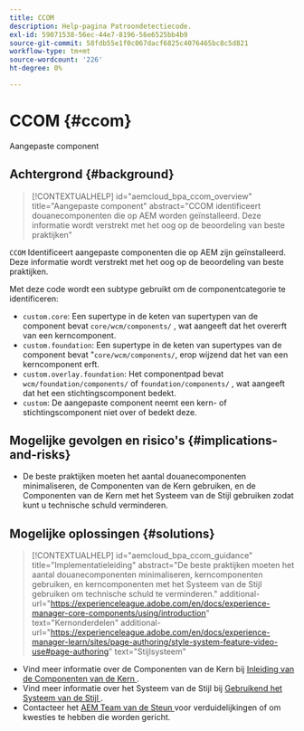 ```yaml
---
title: CCOM
description: Help-pagina Patroondetectiecode.
exl-id: 59071538-56ec-44e7-8196-56e6525bb4b9
source-git-commit: 58fdb55e1f0c067dacf6825c4076465bc8c5d821
workflow-type: tm+mt
source-wordcount: '226'
ht-degree: 0%

---
```


# CCOM {#ccom}

Aangepaste component

## Achtergrond {#background}

>[!CONTEXTUALHELP]
>id="aemcloud_bpa_ccom_overview"
>title="Aangepaste component"
>abstract="CCOM identificeert douanecomponenten die op AEM worden geïnstalleerd. Deze informatie wordt verstrekt met het oog op de beoordeling van beste praktijken"

`CCOM` Identificeert aangepaste componenten die op AEM zijn geïnstalleerd. Deze informatie wordt verstrekt met het oog op de beoordeling van beste praktijken.

Met deze code wordt een subtype gebruikt om de componentcategorie te identificeren:

* `custom.core`: Een supertype in de keten van supertypen van de component bevat `core/wcm/components/` , wat aangeeft dat het overerft van een kerncomponent.
* `custom.foundation`: Een supertype in de keten van supertypes van de component bevat &quot;`core/wcm/components/`, erop wijzend dat het van een kerncomponent erft.
* `custom.overlay.foundation`: Het componentpad bevat `wcm/foundation/components/` of `foundation/components/` , wat aangeeft dat het een stichtingscomponent bedekt.
* `custom`: De aangepaste component neemt een kern- of stichtingscomponent niet over of bedekt deze.

## Mogelijke gevolgen en risico&#39;s {#implications-and-risks}

* De beste praktijken moeten het aantal douanecomponenten minimaliseren, de Componenten van de Kern gebruiken, en de Componenten van de Kern met het Systeem van de Stijl gebruiken zodat kunt u technische schuld verminderen.

## Mogelijke oplossingen {#solutions}

>[!CONTEXTUALHELP]
>id="aemcloud_bpa_ccom_guidance"
>title="Implementatieleiding"
>abstract="De beste praktijken moeten het aantal douanecomponenten minimaliseren, kerncomponenten gebruiken, en kerncomponenten met het Systeem van de Stijl gebruiken om technische schuld te verminderen."
>additional-url="https://experienceleague.adobe.com/en/docs/experience-manager-core-components/using/introduction" text="Kernonderdelen"
>additional-url="https://experienceleague.adobe.com/en/docs/experience-manager-learn/sites/page-authoring/style-system-feature-video-use#page-authoring" text="Stijlsysteem"

* Vind meer informatie over de Componenten van de Kern bij [ Inleiding van de Componenten van de Kern ](https://experienceleague.adobe.com/en/docs/experience-manager-core-components/using/introduction).
* Vind meer informatie over het Systeem van de Stijl bij [ Gebruikend het Systeem van de Stijl ](https://experienceleague.adobe.com/en/docs/experience-manager-learn/sites/page-authoring/style-system-feature-video-use#page-authoring).
* Contacteer het [ AEM Team van de Steun ](https://helpx.adobe.com/enterprise/using/support-for-experience-cloud.html) voor verduidelijkingen of om kwesties te hebben die worden gericht.
